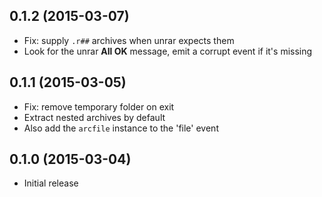 ## 0.1.2 (2015-03-07)

* Fix: supply `.r##` archives when unrar expects them
* Look for the unrar **All OK** message, emit a corrupt event if it's missing

## 0.1.1 (2015-03-05)

* Fix: remove temporary folder on exit
* Extract nested archives by default
* Also add the `arcfile` instance to the 'file' event

## 0.1.0 (2015-03-04)

* Initial release
